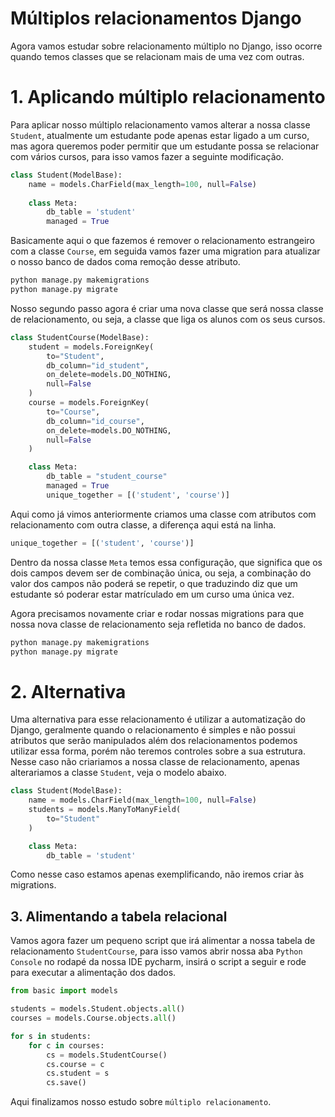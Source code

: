 # Múltiplos relacionamentos Django

Agora vamos estudar sobre relacionamento múltiplo no Django, isso ocorre quando temos classes que se relacionam mais de uma vez com outras.

# 1. Aplicando múltiplo relacionamento

Para aplicar nosso múltiplo relacionamento vamos alterar a nossa classe `Student`, atualmente um estudante pode apenas estar ligado a um curso, mas agora queremos poder permitir que um estudante possa se relacionar com vários cursos, para isso vamos fazer a seguinte modificação.

```py
class Student(ModelBase):
    name = models.CharField(max_length=100, null=False)
    
    class Meta:
        db_table = 'student'
        managed = True
```

Basicamente aqui o que fazemos é remover o relacionamento estrangeiro com a classe `Course`, em seguida vamos fazer uma migration para atualizar o nosso banco de dados coma remoção desse atributo.

```sh
python manage.py makemigrations
python manage.py migrate
```
Nosso segundo passo agora é criar uma nova classe que será nossa classe de relacionamento, ou seja, a classe que liga os alunos com os seus cursos.

```py
class StudentCourse(ModelBase):
    student = models.ForeignKey(
        to="Student",
        db_column="id_student",
        on_delete=models.DO_NOTHING,
        null=False
    )
    course = models.ForeignKey(
        to="Course",
        db_column="id_course",
        on_delete=models.DO_NOTHING,
        null=False
    )

    class Meta:
        db_table = "student_course"
        managed = True
        unique_together = [('student', 'course')]
```
Aqui como já vimos anteriormente criamos uma classe com atributos com relacionamento com outra classe, a diferença aqui está na linha.

```py
unique_together = [('student', 'course')]
```
Dentro da nossa classe `Meta` temos essa configuração, que significa que os dois campos devem ser de combinação única, ou seja, a combinação do valor dos campos não poderá se repetir, o que traduzindo diz que um estudante só poderar estar matrículado em um curso uma única vez.

Agora precisamos novamente criar e rodar nossas migrations para que nossa nova classe de relacionamento seja refletida no banco de dados.

```sh
python manage.py makemigrations
python manage.py migrate
```
# 2. Alternativa

Uma alternativa para esse relacionamento é utilizar a automatização do Django, geralmente quando o relacionamento é simples e não possui atributos que serão manipulados além dos relacionamentos podemos utilizar essa forma, porém não teremos controles sobre a sua estrutura.
Nesse caso não criariamos a nossa classe de relacionamento, apenas alterariamos a classe `Student`, veja o modelo abaixo.

```py
class Student(ModelBase):
    name = models.CharField(max_length=100, null=False)
    students = models.ManyToManyField(
        to="Student"
    )

    class Meta:
        db_table = 'student'
```     
Como nesse caso estamos apenas exemplificando, não iremos criar às migrations. 

## 3. Alimentando a tabela relacional

Vamos agora fazer um pequeno script que irá alimentar a nossa tabela de relacionamento `StudentCourse`, para isso vamos abrir nossa aba `Python Console` no rodapé da nossa IDE pycharm, insirá o script a seguir e rode para executar a alimentação dos dados.

```py
from basic import models

students = models.Student.objects.all()
courses = models.Course.objects.all()

for s in students:
    for c in courses:
        cs = models.StudentCourse()
        cs.course = c
        cs.student = s
        cs.save()
```

Aqui finalizamos nosso estudo sobre `múltiplo relacionamento`.